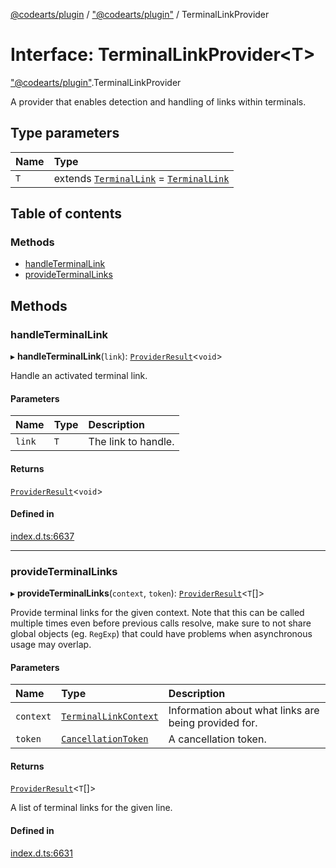 [@codearts/plugin](../README.md) / ["@codearts/plugin"](../modules/_codearts_plugin_.md) / TerminalLinkProvider

# Interface: TerminalLinkProvider<T\>

["@codearts/plugin"](../modules/_codearts_plugin_.md).TerminalLinkProvider

A provider that enables detection and handling of links within terminals.

## Type parameters

| Name | Type |
| :------ | :------ |
| `T` | extends [`TerminalLink`](../classes/codearts_plugin_.TerminalLink.md) = [`TerminalLink`](../classes/codearts_plugin_.TerminalLink.md) |

## Table of contents

### Methods

- [handleTerminalLink](codearts_plugin_.TerminalLinkProvider.md#handleterminallink)
- [provideTerminalLinks](codearts_plugin_.TerminalLinkProvider.md#provideterminallinks)

## Methods

### handleTerminalLink

▸ **handleTerminalLink**(`link`): [`ProviderResult`](../modules/_codearts_plugin_.md#providerresult)<`void`\>

Handle an activated terminal link.

#### Parameters

| Name | Type | Description |
| :------ | :------ | :------ |
| `link` | `T` | The link to handle. |

#### Returns

[`ProviderResult`](../modules/_codearts_plugin_.md#providerresult)<`void`\>

#### Defined in

[index.d.ts:6637](https://github.com/shuyaqian/cloudide-plugin-api/blob/5b69219/index.d.ts#L6637)

___

### provideTerminalLinks

▸ **provideTerminalLinks**(`context`, `token`): [`ProviderResult`](../modules/_codearts_plugin_.md#providerresult)<`T`[]\>

Provide terminal links for the given context. Note that this can be called multiple times
even before previous calls resolve, make sure to not share global objects (eg. `RegExp`)
that could have problems when asynchronous usage may overlap.

#### Parameters

| Name | Type | Description |
| :------ | :------ | :------ |
| `context` | [`TerminalLinkContext`](codearts_plugin_.TerminalLinkContext.md) | Information about what links are being provided for. |
| `token` | [`CancellationToken`](codearts_plugin_.CancellationToken.md) | A cancellation token. |

#### Returns

[`ProviderResult`](../modules/_codearts_plugin_.md#providerresult)<`T`[]\>

A list of terminal links for the given line.

#### Defined in

[index.d.ts:6631](https://github.com/shuyaqian/cloudide-plugin-api/blob/5b69219/index.d.ts#L6631)
